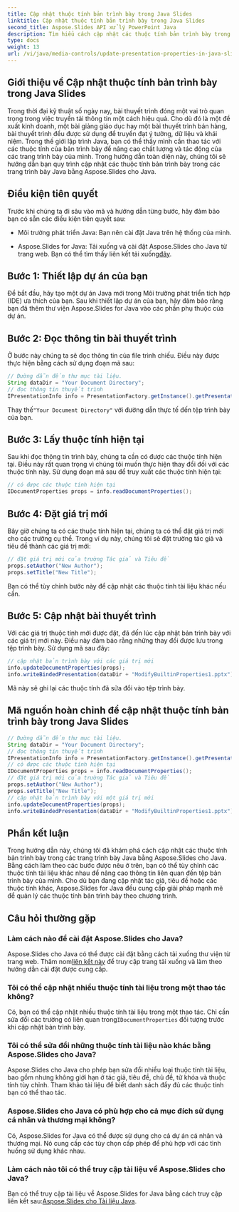 ```yaml
---
title: Cập nhật thuộc tính bản trình bày trong Java Slides
linktitle: Cập nhật thuộc tính bản trình bày trong Java Slides
second_title: Aspose.Slides API xử lý PowerPoint Java
description: Tìm hiểu cách cập nhật các thuộc tính bản trình bày trong các trang trình bày Java bằng Aspose.Slides cho Java. Tùy chỉnh tác giả, tiêu đề, v.v. để có bài thuyết trình hiệu quả.
type: docs
weight: 13
url: /vi/java/media-controls/update-presentation-properties-in-java-slides/
---
```


## Giới thiệu về Cập nhật thuộc tính bản trình bày trong Java Slides

Trong thời đại kỹ thuật số ngày nay, bài thuyết trình đóng một vai trò quan trọng trong việc truyền tải thông tin một cách hiệu quả. Cho dù đó là một đề xuất kinh doanh, một bài giảng giáo dục hay một bài thuyết trình bán hàng, bài thuyết trình đều được sử dụng để truyền đạt ý tưởng, dữ liệu và khái niệm. Trong thế giới lập trình Java, bạn có thể thấy mình cần thao tác với các thuộc tính của bản trình bày để nâng cao chất lượng và tác động của các trang trình bày của mình. Trong hướng dẫn toàn diện này, chúng tôi sẽ hướng dẫn bạn quy trình cập nhật các thuộc tính bản trình bày trong các trang trình bày Java bằng Aspose.Slides cho Java.

## Điều kiện tiên quyết

Trước khi chúng ta đi sâu vào mã và hướng dẫn từng bước, hãy đảm bảo bạn có sẵn các điều kiện tiên quyết sau:

- Môi trường phát triển Java: Bạn nên cài đặt Java trên hệ thống của mình.

-  Aspose.Slides for Java: Tải xuống và cài đặt Aspose.Slides cho Java từ trang web. Bạn có thể tìm thấy liên kết tải xuống[đây](https://releases.aspose.com/slides/java/).

## Bước 1: Thiết lập dự án của bạn

Để bắt đầu, hãy tạo một dự án Java mới trong Môi trường phát triển tích hợp (IDE) ưa thích của bạn. Sau khi thiết lập dự án của bạn, hãy đảm bảo rằng bạn đã thêm thư viện Aspose.Slides for Java vào các phần phụ thuộc của dự án.

## Bước 2: Đọc thông tin bài thuyết trình

Ở bước này chúng ta sẽ đọc thông tin của file trình chiếu. Điều này được thực hiện bằng cách sử dụng đoạn mã sau:

```java
// Đường dẫn đến thư mục tài liệu.
String dataDir = "Your Document Directory";
// đọc thông tin thuyết trình
IPresentationInfo info = PresentationFactory.getInstance().getPresentationInfo(dataDir + "ModifyBuiltinProperties1.pptx");
```

 Thay thế`"Your Document Directory"` với đường dẫn thực tế đến tệp trình bày của bạn.

## Bước 3: Lấy thuộc tính hiện tại

Sau khi đọc thông tin trình bày, chúng ta cần có được các thuộc tính hiện tại. Điều này rất quan trọng vì chúng tôi muốn thực hiện thay đổi đối với các thuộc tính này. Sử dụng đoạn mã sau để truy xuất các thuộc tính hiện tại:

```java
// có được các thuộc tính hiện tại
IDocumentProperties props = info.readDocumentProperties();
```

## Bước 4: Đặt giá trị mới

Bây giờ chúng ta có các thuộc tính hiện tại, chúng ta có thể đặt giá trị mới cho các trường cụ thể. Trong ví dụ này, chúng tôi sẽ đặt trường tác giả và tiêu đề thành các giá trị mới:

```java
// đặt giá trị mới của trường Tác giả và Tiêu đề
props.setAuthor("New Author");
props.setTitle("New Title");
```

Bạn có thể tùy chỉnh bước này để cập nhật các thuộc tính tài liệu khác nếu cần.

## Bước 5: Cập nhật bài thuyết trình

Với các giá trị thuộc tính mới được đặt, đã đến lúc cập nhật bản trình bày với các giá trị mới này. Điều này đảm bảo rằng những thay đổi được lưu trong tệp trình bày. Sử dụng mã sau đây:

```java
// cập nhật bản trình bày với các giá trị mới
info.updateDocumentProperties(props);
info.writeBindedPresentation(dataDir + "ModifyBuiltinProperties1.pptx");
```

Mã này sẽ ghi lại các thuộc tính đã sửa đổi vào tệp trình bày.

## Mã nguồn hoàn chỉnh để cập nhật thuộc tính bản trình bày trong Java Slides

```java
// Đường dẫn đến thư mục tài liệu.
String dataDir = "Your Document Directory";
// đọc thông tin thuyết trình
IPresentationInfo info = PresentationFactory.getInstance().getPresentationInfo(dataDir + "ModifyBuiltinProperties1.pptx");
// có được các thuộc tính hiện tại
IDocumentProperties props = info.readDocumentProperties();
// đặt giá trị mới của trường Tác giả và Tiêu đề
props.setAuthor("New Author");
props.setTitle("New Title");
// cập nhật bản trình bày với một giá trị mới
info.updateDocumentProperties(props);
info.writeBindedPresentation(dataDir + "ModifyBuiltinProperties1.pptx");
```

## Phần kết luận

Trong hướng dẫn này, chúng tôi đã khám phá cách cập nhật các thuộc tính bản trình bày trong các trang trình bày Java bằng Aspose.Slides cho Java. Bằng cách làm theo các bước được nêu ở trên, bạn có thể tùy chỉnh các thuộc tính tài liệu khác nhau để nâng cao thông tin liên quan đến tệp bản trình bày của mình. Cho dù bạn đang cập nhật tác giả, tiêu đề hoặc các thuộc tính khác, Aspose.Slides for Java đều cung cấp giải pháp mạnh mẽ để quản lý các thuộc tính bản trình bày theo chương trình.

## Câu hỏi thường gặp

### Làm cách nào để cài đặt Aspose.Slides cho Java?

Aspose.Slides cho Java có thể được cài đặt bằng cách tải xuống thư viện từ trang web. Thăm nom[liên kết này](https://releases.aspose.com/slides/java/) để truy cập trang tải xuống và làm theo hướng dẫn cài đặt được cung cấp.

### Tôi có thể cập nhật nhiều thuộc tính tài liệu trong một thao tác không?

 Có, bạn có thể cập nhật nhiều thuộc tính tài liệu trong một thao tác. Chỉ cần sửa đổi các trường có liên quan trong`IDocumentProperties` đối tượng trước khi cập nhật bản trình bày.

### Tôi có thể sửa đổi những thuộc tính tài liệu nào khác bằng Aspose.Slides cho Java?

Aspose.Slides cho Java cho phép bạn sửa đổi nhiều loại thuộc tính tài liệu, bao gồm nhưng không giới hạn ở tác giả, tiêu đề, chủ đề, từ khóa và thuộc tính tùy chỉnh. Tham khảo tài liệu để biết danh sách đầy đủ các thuộc tính bạn có thể thao tác.

### Aspose.Slides cho Java có phù hợp cho cả mục đích sử dụng cá nhân và thương mại không?

Có, Aspose.Slides for Java có thể được sử dụng cho cả dự án cá nhân và thương mại. Nó cung cấp các tùy chọn cấp phép để phù hợp với các tình huống sử dụng khác nhau.

### Làm cách nào tôi có thể truy cập tài liệu về Aspose.Slides cho Java?

 Bạn có thể truy cập tài liệu về Aspose.Slides for Java bằng cách truy cập liên kết sau:[Aspose.Slides cho Tài liệu Java](https://reference.aspose.com/slides/java/).